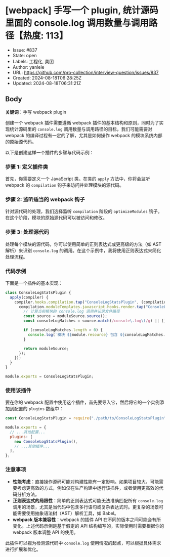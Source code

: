# [webpack] 手写一个 plugin, 统计源码里面的 console.log 调用数量与调用路径【热度: 113】

- Issue: #837
- State: open
- Labels: 工程化, 美团
- Author: yanlele
- URL: https://github.com/pro-collection/interview-question/issues/837
- Created: 2024-08-18T06:28:25Z
- Updated: 2024-08-18T06:31:21Z

## Body

**关键词**：手写 webpack plugin

创建一个 webpack 插件需要遵循 webpack 插件的基本结构和原则，同时为了实现统计源码里的 `console.log` 调用数量与调用路径的目标，我们可能需要对 webpack 的编译过程有一定的了解，尤其是如何操作 webpack 的模块系统内部的原始源代码。

以下是创建这样一个插件的步骤与代码示例：

### 步骤 1: 定义插件类

首先，你需要定义一个 JavaScript 类。在类的 `apply` 方法中，你将会监听 webpack 的 `compilation` 钩子来访问并处理模块的源代码。

### 步骤 2: 监听适当的 webpack 钩子

针对源代码的处理，我们选择监听 `compilation` 阶段的 `optimizeModules` 钩子。在这个阶段，模块的原始源代码可以被访问和修改。

### 步骤 3: 处理源代码

处理每个模块的源代码，你可以使用简单的正则表达式或更高级的方法（如 AST 解析）来识别 `console.log` 的调用。在这个示例中，我将使用正则表达式来简化处理流程。

### 代码示例

下面是一个插件的基本实现：

```javascript
class ConsoleLogStatsPlugin {
  apply(compiler) {
    compiler.hooks.compilation.tap("ConsoleLogStatsPlugin", (compilation) => {
      compilation.moduleTemplates.javascript.hooks.render.tap("ConsoleLogStatsPlugin", (moduleSource, module) => {
        // 计算当前模块的 console.log 调用并记录文件路径
        const source = moduleSource.source();
        const consoleLogMatches = source.match(/console\.log\(/g) || [];

        if (consoleLogMatches.length > 0) {
          console.log(`模块 ${module.resource} 包含 ${consoleLogMatches.length} 次 console.log 调用。`);
        }

        return moduleSource;
      });
    });
  }
}

module.exports = ConsoleLogStatsPlugin;
```

### 使用该插件

要在你的 webpack 配置中使用这个插件，首先要导入它，然后将它的一个实例添加到配置的 `plugins` 数组中：

```javascript
const ConsoleLogStatsPlugin = require("./path/to/ConsoleLogStatsPlugin");

module.exports = {
  // ...其他配置...
  plugins: [
    new ConsoleLogStatsPlugin(),
    // ...其他插件...
  ],
};
```

### 注意事项

- **性能考虑**：直接操作源码可能对构建性能有一定影响。如果项目较大，可能需要考虑更高效的方式，例如仅在生产构建中运行该插件，或者使用更高效的代码分析方法。
- **正则表达式的局限性**：简单的正则表达式可能无法准确匹配所有 `console.log` 调用的场景，尤其是当代码中包含多行语句或复杂表达式时。更复杂的场景可能需要使用抽象语法树（AST）解析工具，如 Babel。
- **webpack 版本兼容性**：webpack 的插件 API 在不同的版本之间可能会有所变化。上述代码示例是基于假定的 API 结构编写的，实际使用时需要根据你的 webpack 版本调整 API 的使用。

此插件可以视为检测源代码中 `console.log` 使用情况的起点，可以根据具体需求进行扩展和优化。

